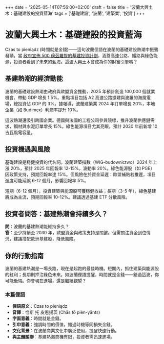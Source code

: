 +++
date = '2025-05-14T07:56:00+02:00'
draft = false
title = '波蘭大興土木：基礎建設的投資藍海'
tags = ['基礎建設', '波蘭', '建築業', '投資']
+++

# 波蘭大興土木：基礎建設的投資藍海

Czas to pieniądz (時間就是金錢)——這句波蘭俚語在波蘭的基礎建設熱潮中振聾發聵。當 [政府宣佈 500 億茲羅提的基建投資計劃](https://wiadomosci.radiozet.pl/Biznes/polska-w-budowie-szansa-dla-krajowych-firm)，涵蓋高速公路、鐵路與綠色能源，投資者看到了未來的藍海。這波大興土木會成為你的財富引擎嗎？

## 基建熱潮的經濟動能

波蘭的基礎建設熱潮由政府與歐盟資金推動，2025 年預計創造 100,000 個就業機會，帶動 GDP 增長 1.5%。重點項目包括 A2 高速公路擴建與波羅的海風電場，總投資佔 GDP 的 3%。據報導，波蘭建築業 2024 年訂單增長 20%，本地企業（如 Budimex）利潤率提升 10%。

這波熱潮還吸引跨國企業。德國與法國的工程公司參與競標，推升波蘭供應鏈需求，鋼材與水泥訂單增長 15%。綠色能源項目尤其亮眼，預計 2030 年前新增 10 吉瓦風電容量。

## 投資機遇與風險

基礎建設是穩健投資的代名詞。波蘭建築指數（WIG-budownictwo）2024 年上漲 20%，預計 2025 年回報率 12-15%，波動率 20%。綠色能源股（如 PGE）因政策支持，預期回報率達 15%。但風險在於資金延遲：歐盟補貼若推遲，項目進度可能延誤 6-12 個月，影響回報率 5%。

短期（6-12 個月），投資建築與能源股可獲穩健收益；長期（3-5 年），綠色基建將成為主流，預期回報率 10-12%。建議透過基建 ETF 分散風險。

## 投資者問答：基建熱潮會持續多久？

**問**：波蘭的基建熱潮能維持多久？  
**答**：至少持續至 2030 年，歐盟資金與政策支持是關鍵。但需關注資金到位情況，建議搭配歐洲基建股，降低風險。

## 你的行動指南

波蘭的基建熱潮是一場長跑，現在是起跑的最佳時機。短期內，抓住建築與能源股的紅利；長期則押注綠色未來。如波蘭俚語提醒，時間就是金錢——錯過這波，你可能後悔。你會現在進場，還是繼續觀望？

### 本篇俚語

- **俚語原文**：Czas to pieniądz  
- **音譯**：恰斯 托 皮恩揚茨 (Chās tō pièn-yānts)  
- **字面意義**：時間就是金錢。  
- **引申意義**：強調時間的價值，錯過時機等同損失金錢。  
- **文化背景**：在波蘭商業文化中廣泛使用，提醒快速行動。  
- **與主題關聯**：基建熱潮商機有限，投資者需迅速進場。